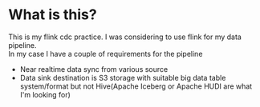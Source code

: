 # What is this?
This is my flink cdc practice. I was considering to use flink for my data pipeline.  
In my case I have a couple of requirements for the pipeline
- Near realtime data sync from various source
- Data sink destination is S3 storage with suitable big data table system/format but not Hive(Apache Iceberg or Apache HUDI are what I'm looking for)

